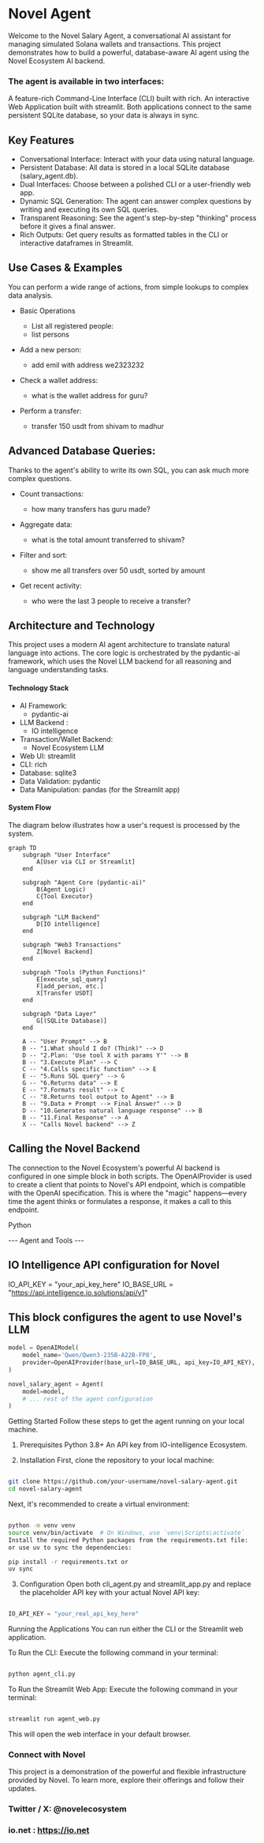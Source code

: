 # Novel Agent

Welcome to the Novel Salary Agent, a conversational AI assistant for managing simulated Solana wallets and transactions. This project demonstrates how to build a powerful, database-aware AI agent using the Novel Ecosystem AI backend.

### The agent is available in two interfaces:

A feature-rich Command-Line Interface (CLI) built with rich.
An interactive Web Application built with streamlit.
Both applications connect to the same persistent SQLite database, so your data is always in sync.


## Key Features
- Conversational Interface: Interact with your data using natural language.
- Persistent Database: All data is stored in a local SQLite database (salary_agent.db).
- Dual Interfaces: Choose between a polished CLI or a user-friendly web app.
- Dynamic SQL Generation: The agent can answer complex questions by writing and executing its own SQL queries.
- Transparent Reasoning: See the agent's step-by-step "thinking" process before it gives a final answer.
- Rich Outputs: Get query results as formatted tables in the CLI or interactive dataframes in Streamlit.

## Use Cases & Examples
You can perform a wide range of actions, from simple lookups to complex data analysis.

- Basic Operations
  - List all registered people:
  - list persons

- Add a new person:
  - add emil with address we2323232

- Check a wallet address:
   - what is the wallet address for guru?

- Perform a transfer:
   - transfer 150 usdt from shivam to madhur


## Advanced Database Queries:
Thanks to the agent's ability to write its own SQL, you can ask much more complex questions.

- Count transactions:
    - how many transfers has guru made?

- Aggregate data:
    - what is the total amount transferred to shivam?

- Filter and sort:
    - show me all transfers over 50 usdt, sorted by amount

- Get recent activity:
    - who were the last 3 people to receive a transfer?

## Architecture and Technology
This project uses a modern AI agent architecture to translate natural language into actions. The core logic is orchestrated by the pydantic-ai framework, which uses the Novel LLM backend for all reasoning and language understanding tasks.

#### Technology Stack
- AI Framework: 
    - pydantic-ai
- LLM Backend : 
    - IO intelligence
- Transaction/Wallet Backend: 
    - Novel Ecosystem LLM
- Web UI: streamlit
- CLI: rich
- Database: sqlite3
- Data Validation: pydantic
- Data Manipulation: pandas (for the Streamlit app)

#### System Flow
The diagram below illustrates how a user's request is processed by the system.


```mermaid
graph TD
    subgraph "User Interface"
        A[User via CLI or Streamlit]
    end

    subgraph "Agent Core (pydantic-ai)"
        B(Agent Logic)
        C{Tool Executor}
    end

    subgraph "LLM Backend"
        D[IO intelligence]
    end

    subgraph "Web3 Transactions"
        Z[Novel Backend]
    end

    subgraph "Tools (Python Functions)"
        E[execute_sql_query]
        F[add_person, etc.]
        X[Transfer USDT]
    end

    subgraph "Data Layer"
        G[(SQLite Database)]
    end

    A -- "User Prompt" --> B
    B -- "1.What should I do? (Think)" --> D
    D -- "2.Plan: 'Use tool X with params Y'" --> B
    B -- "3.Execute Plan" --> C
    C -- "4.Calls specific function" --> E
    E -- "5.Runs SQL query" --> G
    G -- "6.Returns data" --> E
    E -- "7.Formats result" --> C
    C -- "8.Returns tool output to Agent" --> B
    B -- "9.Data + Prompt --> Final Answer" --> D
    D -- "10.Generates natural language response" --> B
    B -- "11.Final Response" --> A
    X -- "Calls Novel backend" --> Z
```


## Calling the Novel Backend
The connection to the Novel Ecosystem's powerful AI backend is configured in one simple block in both scripts. The OpenAIProvider is used to create a client that points to Novel's API endpoint, which is compatible with the OpenAI specification. This is where the "magic" happens—every time the agent thinks or formulates a response, it makes a call to this endpoint.

Python

--- Agent and Tools ---

## IO Intelligence API configuration for Novel
IO_API_KEY = "your_api_key_here"
IO_BASE_URL = "https://api.intelligence.io.solutions/api/v1"

## This block configures the agent to use Novel's LLM

```python
model = OpenAIModel(
    model_name='Qwen/Qwen3-235B-A22B-FP8',
    provider=OpenAIProvider(base_url=IO_BASE_URL, api_key=IO_API_KEY),
)

novel_salary_agent = Agent(
    model=model,
    # ... rest of the agent configuration
)
```
Getting Started
Follow these steps to get the agent running on your local machine.

1. Prerequisites
Python 3.8+
An API key from IO-intelligence Ecosystem.

2. Installation
First, clone the repository to your local machine:

```Bash

git clone https://github.com/your-username/novel-salary-agent.git
cd novel-salary-agent
```
Next, it's recommended to create a virtual environment:

```Bash

python -m venv venv
source venv/bin/activate  # On Windows, use `venv\Scripts\activate`
Install the required Python packages from the requirements.txt file:
or use uv to sync the dependencies:
```

```Bash
pip install -r requirements.txt or
uv sync
```
3. Configuration
Open both cli_agent.py and streamlit_app.py and replace the placeholder API key with your actual Novel API key:

```Python

IO_API_KEY = "your_real_api_key_here"
```
Running the Applications
You can run either the CLI or the Streamlit web application.

To Run the CLI:
Execute the following command in your terminal:

```Bash

python agent_cli.py
```
To Run the Streamlit Web App:
Execute the following command in your terminal:

```Bash

streamlit run agent_web.py
```

This will open the web interface in your default browser.

### Connect with Novel
This project is a demonstration of the powerful and flexible infrastructure provided by Novel. To learn more, explore their offerings and follow their updates.

###  Twitter / X: @novelecosystem
### io.net : https://io.net

